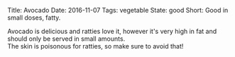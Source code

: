 Title: Avocado
Date: 2016-11-07
Tags: vegetable
State: good
Short: Good in small doses, fatty.


Avocado is delicious and ratties love it, however it's very high in fat and should only be served in small amounts.   
The skin is poisonous for ratties, so make sure to avoid that!
